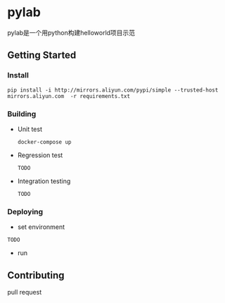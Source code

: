 # pylab

pylab是一个用python构建helloworld项目示范

## Getting Started

### Install

```
pip install -i http://mirrors.aliyun.com/pypi/simple --trusted-host mirrors.aliyun.com  -r requirements.txt
```

### Building
- Unit test

  ```
  docker-compose up
  ```
- Regression test
  ```
  TODO
  ```
- Integration testing
  ```
  TODO
  ```
### Deploying
- set environment
```
TODO
```
- run

## Contributing
pull request
